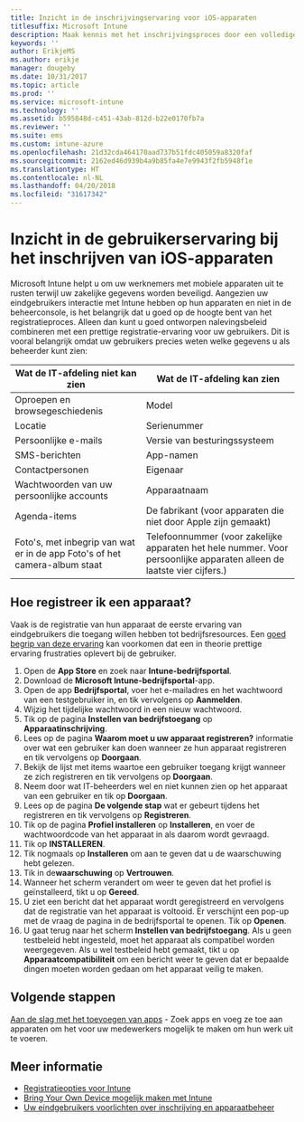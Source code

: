 ```yaml
---
title: Inzicht in de inschrijvingservaring voor iOS-apparaten
titlesuffix: Microsoft Intune
description: Maak kennis met het inschrijvingsproces door een volledige inschrijvingsprocedure voor een iOS-apparaat te doorlopen.
keywords: ''
author: ErikjeMS
ms.author: erikje
manager: dougeby
ms.date: 10/31/2017
ms.topic: article
ms.prod: ''
ms.service: microsoft-intune
ms.technology: ''
ms.assetid: b595848d-c451-43ab-812d-b22e0170fb7a
ms.reviewer: ''
ms.suite: ems
ms.custom: intune-azure
ms.openlocfilehash: 21d32cda464170aad737b51fdc405059a8320faf
ms.sourcegitcommit: 2162ed46d939b4a9b85fa4e7e9943f2fb5948f1e
ms.translationtype: HT
ms.contentlocale: nl-NL
ms.lasthandoff: 04/20/2018
ms.locfileid: "31617342"
---
```

# <a name="understand-the-users-experience-enrolling-an-ios-device"></a>Inzicht in de gebruikerservaring bij het inschrijven van iOS-apparaten

Microsoft Intune helpt u om uw werknemers met mobiele apparaten uit te rusten terwijl uw zakelijke gegevens worden beveiligd. Aangezien uw eindgebruikers interactie met Intune hebben op hun apparaten en niet in de beheerconsole, is het belangrijk dat u goed op de hoogte bent van het registratieproces. Alleen dan kunt u goed ontworpen nalevingsbeleid combineren met een prettige registratie-ervaring voor uw gebruikers. Dit is vooral belangrijk omdat uw gebruikers precies weten welke gegevens u als beheerder kunt zien:

| Wat de IT-afdeling niet kan zien | Wat de IT-afdeling kan zien |
|---|---|
| Oproepen en browsegeschiedenis | Model |
| Locatie | Serienummer |
| Persoonlijke e-mails | Versie van besturingssysteem |
| SMS-berichten | App-namen |
| Contactpersonen | Eigenaar |
| Wachtwoorden van uw persoonlijke accounts | Apparaatnaam |
| Agenda-items | De fabrikant (voor apparaten die niet door Apple zijn gemaakt) |
| Foto's, met inbegrip van wat er in de app Foto's of het camera-album staat | Telefoonnummer (voor zakelijke apparaten het hele nummer. Voor persoonlijke apparaten alleen de laatste vier cijfers.) |

## <a name="how-do-i-enroll-a-device"></a>Hoe registreer ik een apparaat?

Vaak is de registratie van hun apparaat de eerste ervaring van eindgebruikers die toegang willen hebben tot bedrijfsresources. Een [goed begrip van deze ervaring](end-user-educate.md) kan voorkomen dat een in theorie prettige ervaring frustraties oplevert bij de gebruiker.

1. Open de **App Store** en zoek naar **Intune-bedrijfsportal**.
2. Download de **Microsoft Intune-bedrijfsportal**-app.
3. Open de app **Bedrijfsportal**, voer het e-mailadres en het wachtwoord van een testgebruiker in, en tik vervolgens op **Aanmelden**.
4. Wijzig het tijdelijke wachtwoord in een nieuw wachtwoord.
5. Tik op de pagina **Instellen van bedrijfstoegang** op **Apparaatinschrijving**.
6. Lees op de pagina **Waarom moet u uw apparaat registreren?** informatie over wat een gebruiker kan doen wanneer ze hun apparaat registreren en tik vervolgens op **Doorgaan**.
7. Bekijk de lijst met items waartoe een gebruiker toegang krijgt wanneer ze zich registreren en tik vervolgens op **Doorgaan**.
8. Neem door wat IT-beheerders wel en niet kunnen zien op het apparaat van een gebruiker en tik op **Doorgaan**.
9. Lees op de pagina **De volgende stap** wat er gebeurt tijdens het registreren en tik vervolgens op **Registreren**.
10. Tik op de pagina **Profiel installeren** op **Installeren**, en voer de wachtwoordcode van het apparaat in als daarom wordt gevraagd.
11. Tik op **INSTALLEREN**.
12. Tik nogmaals op **Installeren** om aan te geven dat u de waarschuwing hebt gelezen.
13. Tik in de**waarschuwing** op **Vertrouwen**.
14. Wanneer het scherm verandert om weer te geven dat het profiel is geïnstalleerd, tikt u op **Gereed**.
15. U ziet een bericht dat het apparaat wordt geregistreerd en vervolgens dat de registratie van het apparaat is voltooid. Er verschijnt een pop-up met de vraag de pagina in de bedrijfsportal te openen. Tik op **Openen**.
16. U gaat terug naar het scherm **Instellen van bedrijfstoegang**. Als u geen testbeleid hebt ingesteld, moet het apparaat als compatibel worden weergegeven. Als u wel testbeleid hebt gemaakt, tikt u op **Apparaatcompatibiliteit** om een bericht weer te geven dat er bepaalde dingen moeten worden gedaan om het apparaat veilig te maken.

## <a name="next-steps"></a>Volgende stappen

[Aan de slag met het toevoegen van apps](get-started-apps.md) - Zoek apps en voeg ze toe aan apparaten om het voor uw medewerkers mogelijk te maken om hun werk uit te voeren.

## <a name="learn-more"></a>Meer informatie

* [Registratieopties voor Intune](enrollment-options.md)
* [Bring Your Own Device mogelijk maken met Intune](byod-enable.md)
* [Uw eindgebruikers voorlichten over inschrijving en apparaatbeheer](end-user-educate.md)
